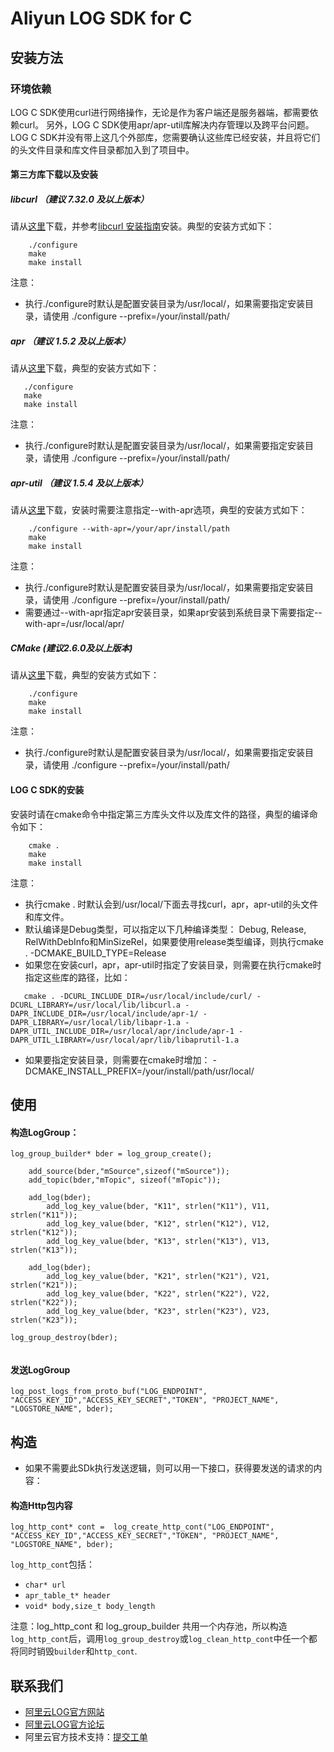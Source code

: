 # Aliyun LOG SDK for C

## 安装方法
### 环境依赖
LOG C SDK使用curl进行网络操作，无论是作为客户端还是服务器端，都需要依赖curl。
另外，LOG C SDK使用apr/apr-util库解决内存管理以及跨平台问题。
LOG C SDK并没有带上这几个外部库，您需要确认这些库已经安装，并且将它们的头文件目录和库文件目录都加入到了项目中。

#### 第三方库下载以及安装

##### libcurl （建议 7.32.0 及以上版本）

  请从[这里](http://curl.haxx.se/download.html)下载，并参考[libcurl 安装指南](http://curl.haxx.se/docs/install.html)安装。典型的安装方式如下：
```shell
    ./configure
    make
    make install
```

注意：
 - 执行./configure时默认是配置安装目录为/usr/local/，如果需要指定安装目录，请使用 ./configure --prefix=/your/install/path/

##### apr （建议 1.5.2 及以上版本）

  请从[这里](https://apr.apache.org/download.cgi)下载，典型的安装方式如下：
 ```shell
    ./configure
    make
    make install
```

注意：
 - 执行./configure时默认是配置安装目录为/usr/local/，如果需要指定安装目录，请使用 ./configure --prefix=/your/install/path/

##### apr-util （建议 1.5.4 及以上版本）

  请从[这里](https://apr.apache.org/download.cgi)下载，安装时需要注意指定--with-apr选项，典型的安装方式如下：
```shell
    ./configure --with-apr=/your/apr/install/path
    make
    make install
```

注意：
 - 执行./configure时默认是配置安装目录为/usr/local/，如果需要指定安装目录，请使用 ./configure --prefix=/your/install/path/
 - 需要通过--with-apr指定apr安装目录，如果apr安装到系统目录下需要指定--with-apr=/usr/local/apr/


##### CMake (建议2.6.0及以上版本)

  请从[这里](https://cmake.org/download)下载，典型的安装方式如下：
```shell
    ./configure
    make
    make install
```

注意：
 - 执行./configure时默认是配置安装目录为/usr/local/，如果需要指定安装目录，请使用 ./configure --prefix=/your/install/path/

#### LOG C SDK的安装

  安装时请在cmake命令中指定第三方库头文件以及库文件的路径，典型的编译命令如下：
```shell
    cmake .
    make
    make install
```

注意：
 - 执行cmake . 时默认会到/usr/local/下面去寻找curl，apr，apr-util的头文件和库文件。
 - 默认编译是Debug类型，可以指定以下几种编译类型： Debug, Release, RelWithDebInfo和MinSizeRel，如果要使用release类型编译，则执行cmake . -DCMAKE_BUILD_TYPE=Release
 - 如果您在安装curl，apr，apr-util时指定了安装目录，则需要在执行cmake时指定这些库的路径，比如：
```shell
   cmake . -DCURL_INCLUDE_DIR=/usr/local/include/curl/ -DCURL_LIBRARY=/usr/local/lib/libcurl.a -DAPR_INCLUDE_DIR=/usr/local/include/apr-1/ -DAPR_LIBRARY=/usr/local/lib/libapr-1.a -DAPR_UTIL_INCLUDE_DIR=/usr/local/apr/include/apr-1 -DAPR_UTIL_LIBRARY=/usr/local/apr/lib/libaprutil-1.a
```
 - 如果要指定安装目录，则需要在cmake时增加： -DCMAKE_INSTALL_PREFIX=/your/install/path/usr/local/

## 使用

#### 构造LogGroup：

```
log_group_builder* bder = log_group_create();

	add_source(bder,"mSource",sizeof("mSource"));
	add_topic(bder,"mTopic", sizeof("mTopic"));

    add_log(bder);
    	add_log_key_value(bder, "K11", strlen("K11"), V11, strlen("K11"));
    	add_log_key_value(bder, "K12", strlen("K12"), V12, strlen("K12"));
    	add_log_key_value(bder, "K13", strlen("K13"), V13, strlen("K13"));
    	
    add_log(bder);
    	add_log_key_value(bder, "K21", strlen("K21"), V21, strlen("K21"));
    	add_log_key_value(bder, "K22", strlen("K22"), V22, strlen("K22"));
    	add_log_key_value(bder, "K23", strlen("K23"), V23, strlen("K23"));

log_group_destroy(bder);
 	
```

#### 发送LogGroup

```
log_post_logs_from_proto_buf("LOG_ENDPOINT", "ACCESS_KEY_ID","ACCESS_KEY_SECRET","TOKEN", "PROJECT_NAME", "LOGSTORE_NAME", bder);

```


## 构造
 - 如果不需要此SDk执行发送逻辑，则可以用一下接口，获得要发送的请求的内容：
 
#### 构造Http包内容

```
log_http_cont* cont =  log_create_http_cont("LOG_ENDPOINT", "ACCESS_KEY_ID","ACCESS_KEY_SECRET","TOKEN", "PROJECT_NAME", "LOGSTORE_NAME", bder);

```

`log_http_cont`包括：

 - `char* url`
 - `apr_table_t* header`
 - `void* body,size_t body_length`
 
注意：log_http_cont 和 log_group_builder 共用一个内存池，所以构造`log_http_cont`后，调用`log_group_destroy`或`log_clean_http_cont`中任一个都将同时销毁`builder`和`http_cont`.

## 联系我们
- [阿里云LOG官方网站](https://www.aliyun.com/product/sls/)
- [阿里云LOG官方论坛](https://yq.aliyun.com/groups/50)
- 阿里云官方技术支持：[提交工单](https://workorder.console.aliyun.com/#/ticket/createIndex)
